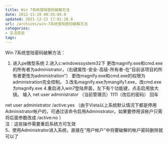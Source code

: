 ```yaml
---
title: Win 7系统登陆密码破解方法
date: 2012-11-20 00:35:09.0
updated: 2021-12-22 17:01:20.0
url: /archives/win-7系统登陆密码破解方法
categories: 
- 生活百态
tags: 
---
```


Win 7系统登陆密码破解方法：
1. 进入pe微型系统
2.进入c:windowssystem32下
更改magnify.exe和cmd.exe的所有者为administrator，（右键属性-安全-高级-所有者-在“目前该项目的所有者更改为administration”）
更改magnify.exe和cmd.exe的权限为administration完全控制。
3.改名magnify.exe为mangify1.exe，改cmd.exe为magnify.exe
4.重启进入win7登陆界面，左下有个功能键，点击启用放大镜。
输入 net user administrator （当前管理员）1111（改后的密码） 回车
<div>net user administrator /active:yes （由于Vista以上系统默认情况下都是停用Administrator帐户的，可通过该命令启用Administrator。如果要停用该帐户只需将后面参数改成 /active:no ）</div>
<div>注：这些操作需要重启系统方可生效</div>
<div>5、使用Administrator进入系统，直接在“用户帐户”中将要破解的帐户密码删除就可以了</div>